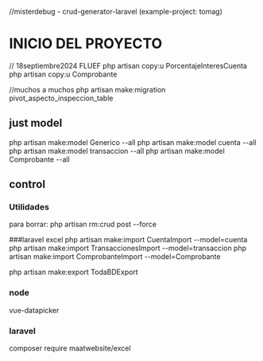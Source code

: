 //misterdebug - crud-generator-laravel
(example-project: tomag)


# INICIO DEL PROYECTO
// 18septiembre2024 FLUEF
php artisan copy:u PorcentajeInteresCuenta
php artisan copy:u Comprobante

//muchos a muchos
php artisan make:migration pivot_aspecto_inspeccion_table


## just model
php artisan make:model Generico --all
php artisan make:model cuenta --all
php artisan make:model transaccion --all
php artisan make:model Comprobante --all

## control

[##]: # (php artisan make:crud MedidaControl "tokens_usados:string, user_id:integer")


### Utilidades
para borrar:  php artisan rm:crud post --force


###laravel excel
php artisan make:import CuentaImport --model=cuenta
php artisan make:import TransaccionesImport --model=transaccion
php artisan make:import ComprobanteImport --model=Comprobante

php artisan make:export TodaBDExport

### node
vue-datapicker
### laravel
composer require maatwebsite/excel